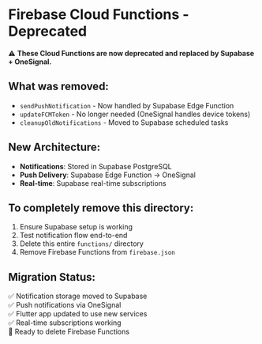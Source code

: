 # Firebase Cloud Functions - Deprecated

⚠️ **These Cloud Functions are now deprecated and replaced by Supabase + OneSignal.**

## What was removed:
- `sendPushNotification` - Now handled by Supabase Edge Function
- `updateFCMToken` - No longer needed (OneSignal handles device tokens)
- `cleanupOldNotifications` - Moved to Supabase scheduled tasks

## New Architecture:
- **Notifications**: Stored in Supabase PostgreSQL
- **Push Delivery**: Supabase Edge Function → OneSignal
- **Real-time**: Supabase real-time subscriptions

## To completely remove this directory:
1. Ensure Supabase setup is working
2. Test notification flow end-to-end
3. Delete this entire `functions/` directory
4. Remove Firebase Functions from `firebase.json`

## Migration Status:
✅ Notification storage moved to Supabase  
✅ Push notifications via OneSignal  
✅ Flutter app updated to use new services  
✅ Real-time subscriptions working  
🔄 Ready to delete Firebase Functions